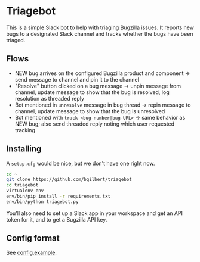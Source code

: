 # Triagebot

This is a simple Slack bot to help with triaging Bugzilla issues.  It reports new bugs to a designated Slack channel and tracks whether the bugs have been triaged.

## Flows

- NEW bug arrives on the configured Bugzilla product and component →
  send message to channel and pin it to the channel
- "Resolve" button clicked on a bug message →
  unpin message from channel, update message to show that the bug is resolved, log resolution as threaded reply
- Bot mentioned in `unresolve` message in bug thread →
  repin message to channel, update message to show that the bug is unresolved
- Bot mentioned with `track <bug-number|bug-URL>` →
  same behavior as NEW bug; also send threaded reply noting which user requested tracking

## Installing

A `setup.cfg` would be nice, but we don't have one right now.

```sh
cd ~
git clone https://github.com/bgilbert/triagebot
cd triagebot
virtualenv env
env/bin/pip install -r requirements.txt
env/bin/python triagebot.py
```

You'll also need to set up a Slack app in your workspace and get an API token for it, and to get a Bugzilla API key.

## Config format

See [config.example](config.example).
